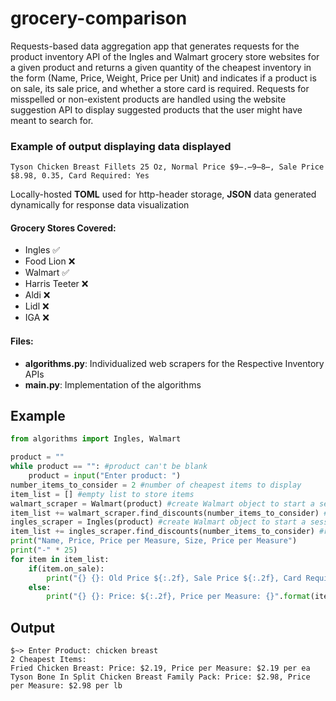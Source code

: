 # grocery-comparison
Requests-based data aggregation app that generates requests for the product inventory API of the Ingles and Walmart grocery store websites for a given product and returns a given quantity of the cheapest inventory in the form (Name, Price, Weight, Price per Unit) and indicates if a product is on sale, its sale price, and whether a store card is required. Requests for misspelled or non-existent products are handled using the website suggestion API to display suggested products that the user might have meant to search for.

### Example of output displaying data displayed
```
Tyson Chicken Breast Fillets 25 Oz, Normal Price $9̶.̶9̶8̶, Sale Price $8.98, 0.35, Card Required: Yes
```
Locally-hosted **TOML** used for http-header storage, **JSON** data generated dynamically for response data visualization

#### Grocery Stores Covered:
- Ingles ✅
- Food Lion ❌
- Walmart ✅
- Harris Teeter ❌
- Aldi ❌
- Lidl ❌
- IGA ❌
#### Files:
- **algorithms.py**: Individualized web scrapers for the Respective Inventory APIs
- **main.py**: Implementation of the algorithms
## Example
```python
from algorithms import Ingles, Walmart

product = ""
while product == "": #product can't be blank
    product = input("Enter product: ")
number_items_to_consider = 2 #number of cheapest items to display
item_list = [] #empty list to store items
walmart_scraper = Walmart(product) #create Walmart object to start a session
item_list += walmart_scraper.find_discounts(number_items_to_consider) #returns the two cheapest items found and adds the to a list
ingles_scraper = Ingles(product) #create Walmart object to start a session
item_list += ingles_scraper.find_discounts(number_items_to_consider) #returns the two cheapest items found and adds the to a list
print("Name, Price, Price per Measure, Size, Price per Measure")
print("-" * 25)
for item in item_list:
    if(item.on_sale):
        print("{} {}: Old Price ${:.2f}, Sale Price ${:.2f}, Card Required: {}, Price per Measure: {}".format(item.type, item.name, float(item.old_price/100), float(item.price/100), item.card_needed, item.price_per_measure ))
    else:
        print("{} {}: Price: ${:.2f}, Price per Measure: {}".format(item.type, item.name, float(item.price/100), item.price_per_measure))
```
## Output
```console
$~> Enter Product: chicken breast
2 Cheapest Items:
Fried Chicken Breast: Price: $2.19, Price per Measure: $2.19 per ea
Tyson Bone In Split Chicken Breast Family Pack: Price: $2.98, Price per Measure: $2.98 per lb
```
